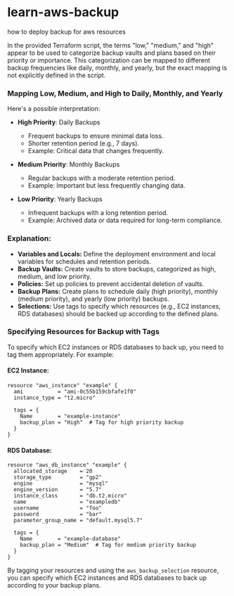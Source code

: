 # learn-aws-backup
how to deploy backup for aws resources

In the provided Terraform script, the terms "low," "medium," and "high" appear to be used to categorize backup vaults and plans based on their priority or importance. This categorization can be mapped to different backup frequencies like daily, monthly, and yearly, but the exact mapping is not explicitly defined in the script.

### Mapping Low, Medium, and High to Daily, Monthly, and Yearly

Here's a possible interpretation:

- **High Priority**: Daily Backups
  - Frequent backups to ensure minimal data loss.
  - Shorter retention period (e.g., 7 days).
  - Example: Critical data that changes frequently.

- **Medium Priority**: Monthly Backups
  - Regular backups with a moderate retention period.
  - Example: Important but less frequently changing data.

- **Low Priority**: Yearly Backups
  - Infrequent backups with a long retention period.
  - Example: Archived data or data required for long-term compliance.

### Explanation:
- **Variables and Locals:** Define the deployment environment and local variables for schedules and retention periods.
- **Backup Vaults:** Create vaults to store backups, categorized as high, medium, and low priority.
- **Policies:** Set up policies to prevent accidental deletion of vaults.
- **Backup Plans:** Create plans to schedule daily (high priority), monthly (medium priority), and yearly (low priority) backups.
- **Selections:** Use tags to specify which resources (e.g., EC2 instances, RDS databases) should be backed up according to the defined plans.

### Specifying Resources for Backup with Tags
To specify which EC2 instances or RDS databases to back up, you need to tag them appropriately. For example:

#### EC2 Instance:
```hcl
resource "aws_instance" "example" {
  ami           = "ami-0c55b159cbfafe1f0"
  instance_type = "t2.micro"
  
  tags = {
    Name        = "example-instance"
    backup_plan = "High"  # Tag for high priority backup
  }
}
```

#### RDS Database:
```hcl
resource "aws_db_instance" "example" {
  allocated_storage    = 20
  storage_type         = "gp2"
  engine               = "mysql"
  engine_version       = "5.7"
  instance_class       = "db.t2.micro"
  name                 = "exampledb"
  username             = "foo"
  password             = "bar"
  parameter_group_name = "default.mysql5.7"
  
  tags = {
    Name        = "example-database"
    backup_plan = "Medium"  # Tag for medium priority backup
  }
}
```

By tagging your resources and using the `aws_backup_selection` resource, you can specify which EC2 instances and RDS databases to back up according to your backup plans.
